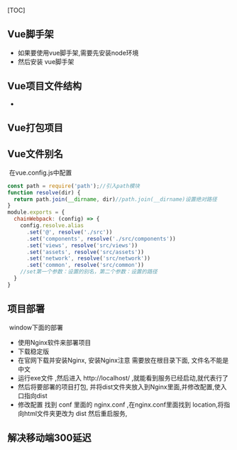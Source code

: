 [TOC]



## **Vue脚手架**

- 如果要使用vue脚手架,需要先安装node环境 
- 然后安装 vue脚手架



## **Vue项目文件结构**

- 



## **Vue打包项目**



## **Vue文件别名**

​		在vue.config.js中配置

```javascript
const path = require('path');//引入path模块
function resolve(dir) {
  return path.join(__dirname, dir)//path.join(__dirname)设置绝对路径
}
module.exports = {
  chainWebpack: (config) => {
    config.resolve.alias
      .set('@', resolve('./src'))
      .set('components', resolve('./src/components'))
      .set('views', resolve('src/views'))
      .set('assets', resolve('src/assets'))
      .set('network', resolve('src/network'))
      .set('common', resolve('src/common'))
    //set第一个参数：设置的别名，第二个参数：设置的路径
  }
}
```



## 项目部署

​	window下面的部署

- 使用Nginx软件来部署项目
- 下载稳定版
- 在官网下载并安装Nginx, 安装Nginx注意 需要放在根目录下面, 文件名不能是中文
- 运行exe文件 ,然后进入 http://localhost/ ,就能看到服务已经启动,就代表行了
- 然后将要部署的项目打包, 并将dist文件夹放入到Nginx里面,并修改配置,使入口指向dist
- 修改配置  找到 conf 里面的 nginx.conf  ,在nginx.conf里面找到 location,将指向html文件夹更改为 dist  然后重启服务,



## 解决移动端300延迟

